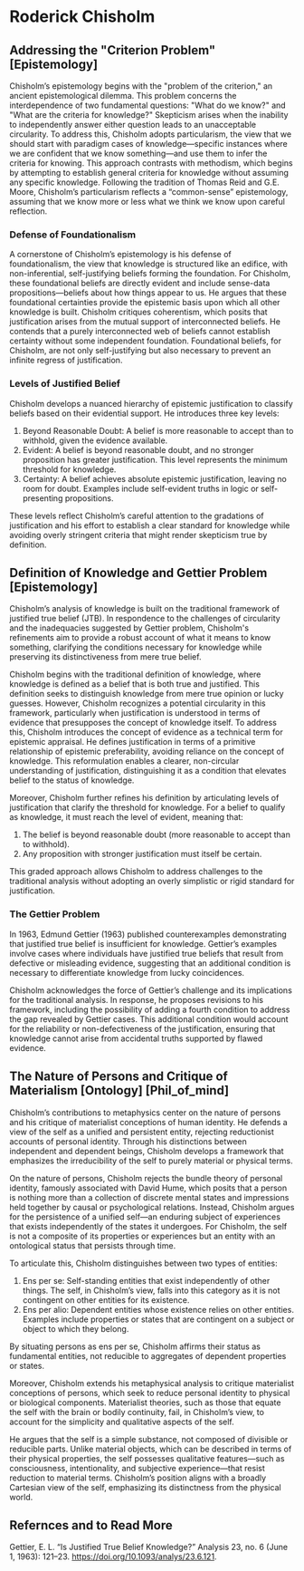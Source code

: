 # Roderick Chisholm
## Addressing the "Criterion Problem" [Epistemology]
Chisholm’s epistemology begins with the "problem of the criterion," an ancient epistemological dilemma. This problem concerns the interdependence of two fundamental questions: "What do we know?" and "What are the criteria for knowledge?" Skepticism arises when the inability to independently answer either question leads to an unacceptable circularity. To address this, Chisholm adopts particularism, the view that we should start with paradigm cases of knowledge—specific instances where we are confident that we know something—and use them to infer the criteria for knowing. This approach contrasts with methodism, which begins by attempting to establish general criteria for knowledge without assuming any specific knowledge. Following the tradition of Thomas Reid and G.E. Moore, Chisholm’s particularism reflects a “common-sense” epistemology, assuming that we know more or less what we think we know upon careful reflection.

### Defense of Foundationalism
A cornerstone of Chisholm’s epistemology is his defense of foundationalism, the view that knowledge is structured like an edifice, with non-inferential, self-justifying beliefs forming the foundation. For Chisholm, these foundational beliefs are directly evident and include sense-data propositions—beliefs about how things appear to us. He argues that these foundational certainties provide the epistemic basis upon which all other knowledge is built. Chisholm critiques coherentism, which posits that justification arises from the mutual support of interconnected beliefs. He contends that a purely interconnected web of beliefs cannot establish certainty without some independent foundation. Foundational beliefs, for Chisholm, are not only self-justifying but also necessary to prevent an infinite regress of justification.

### Levels of Justified Belief
Chisholm develops a nuanced hierarchy of epistemic justification to classify beliefs based on their evidential support. He introduces three key levels:
1. Beyond Reasonable Doubt: A belief is more reasonable to accept than to withhold, given the evidence available.
2. Evident: A belief is beyond reasonable doubt, and no stronger proposition has greater justification. This level represents the minimum threshold for knowledge.
3. Certainty: A belief achieves absolute epistemic justification, leaving no room for doubt. Examples include self-evident truths in logic or self-presenting propositions.

These levels reflect Chisholm’s careful attention to the gradations of justification and his effort to establish a clear standard for knowledge while avoiding overly stringent criteria that might render skepticism true by definition.

## Definition of Knowledge and Gettier Problem [Epistemology]
Chisholm’s analysis of knowledge is built on the traditional framework of justified true belief (JTB). In respondence to the challenges of circularity and the inadequacies suggested by Gettier problem, Chisholm's refinements aim to provide a robust account of what it means to know something, clarifying the conditions necessary for knowledge while preserving its distinctiveness from mere true belief.

Chisholm begins with the traditional definition of knowledge, where knowledge is defined as a belief that is both true and justified. This definition seeks to distinguish knowledge from mere true opinion or lucky guesses. However, Chisholm recognizes a potential circularity in this framework, particularly when justification is understood in terms of evidence that presupposes the concept of knowledge itself. To address this, Chisholm introduces the concept of evidence as a technical term for epistemic appraisal. He defines justification in terms of a primitive relationship of epistemic preferability, avoiding reliance on the concept of knowledge. This reformulation enables a clearer, non-circular understanding of justification, distinguishing it as a condition that elevates belief to the status of knowledge.

Moreover, Chisholm further refines his definition by articulating levels of justification that clarify the threshold for knowledge. For a belief to qualify as knowledge, it must reach the level of evident, meaning that:

1. The belief is beyond reasonable doubt (more reasonable to accept than to withhold).
2. Any proposition with stronger justification must itself be certain.

This graded approach allows Chisholm to address challenges to the traditional analysis without adopting an overly simplistic or rigid standard for justification.

### The Gettier Problem
In 1963, Edmund Gettier (1963) published counterexamples demonstrating that justified true belief is insufficient for knowledge. Gettier’s examples involve cases where individuals have justified true beliefs that result from defective or misleading evidence, suggesting that an additional condition is necessary to differentiate knowledge from lucky coincidences.

Chisholm acknowledges the force of Gettier’s challenge and its implications for the traditional analysis. In response, he proposes revisions to his framework, including the possibility of adding a fourth condition to address the gap revealed by Gettier cases. This additional condition would account for the reliability or non-defectiveness of the justification, ensuring that knowledge cannot arise from accidental truths supported by flawed evidence.


## The Nature of Persons and Critique of Materialism [Ontology] [Phil_of_mind]
Chisholm’s contributions to metaphysics center on the nature of persons and his critique of materialist conceptions of human identity. He defends a view of the self as a unified and persistent entity, rejecting reductionist accounts of personal identity. Through his distinctions between independent and dependent beings, Chisholm develops a framework that emphasizes the irreducibility of the self to purely material or physical terms.

On the nature of persons, Chisholm rejects the bundle theory of personal identity, famously associated with David Hume, which posits that a person is nothing more than a collection of discrete mental states and impressions held together by causal or psychological relations. Instead, Chisholm argues for the persistence of a unified self—an enduring subject of experiences that exists independently of the states it undergoes. For Chisholm, the self is not a composite of its properties or experiences but an entity with an ontological status that persists through time.

To articulate this, Chisholm distinguishes between two types of entities:

1. Ens per se: Self-standing entities that exist independently of other things. The self, in Chisholm’s view, falls into this category as it is not contingent on other entities for its existence.
2. Ens per alio: Dependent entities whose existence relies on other entities. Examples include properties or states that are contingent on a subject or object to which they belong.

By situating persons as ens per se, Chisholm affirms their status as fundamental entities, not reducible to aggregates of dependent properties or states.

Moreover, Chisholm extends his metaphysical analysis to critique materialist conceptions of persons, which seek to reduce personal identity to physical or biological components. Materialist theories, such as those that equate the self with the brain or bodily continuity, fail, in Chisholm’s view, to account for the simplicity and qualitative aspects of the self.

He argues that the self is a simple substance, not composed of divisible or reducible parts. Unlike material objects, which can be described in terms of their physical properties, the self possesses qualitative features—such as consciousness, intentionality, and subjective experience—that resist reduction to material terms. Chisholm’s position aligns with a broadly Cartesian view of the self, emphasizing its distinctness from the physical world.

## Refernces and to Read More
Gettier, E. L. “Is Justified True Belief Knowledge?” Analysis 23, no. 6 (June 1, 1963): 121–23. https://doi.org/10.1093/analys/23.6.121. 

